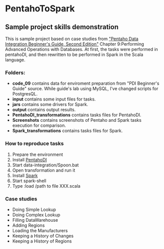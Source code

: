 # PentahoToSpark
## Sample project skills demonstration

This is sample project based on case studies from ["Pentaho Data Integration Beginner's Guide, Second Edition"](https://github.com/happyapple668/gavin-repo/blob/master/books/BI/Kettle/Pentaho%20Data%20Integration%20Beginner's%20Guide%2C%20Second%20Edition.pdf) Chapter 9:Performing Advanced Operations with Databases.
At first, the tasks were performed in pentahoDI, and then rewritten to be performed in Spark in the Scala language.

### Folders:
* __code_09__ contains data for enviroment preparation from "PDI Beginner's Guide" source. While guide's lab using MySQL, I've changed scripts for PostgresQL.
* __input__ contains some input files for tasks.
* __jars__ contains some drivers for Spark.
* __output__ contains output results.
* __PentahoDI_transformations__ contains tasks files for PentahoDI.
* __Screenshots__ contains screenshots of Pentaho and Spark tasks execution for comparison.
* __Spark_transformations__ contains tasks files for Spark.

### How to reproduce tasks
1. Prepare the environment
2. Install [PentahoDI](https://sourceforge.net/projects/pentaho/)
3. Start data-integration/Spoon.bat
4. Open transformation and run it
5. Install [Spark](https://spark.apache.org/downloads.html)
6. Start spark-shell
7. Type :load /path to file XXX.scala

### Case studies
* Doing Simple Lookup
* Doing Complex Lookup
* Filling DataWarehouse
* Adding Regions
* Loading the Manufacturers
* Keeping a History of Changes
* Keeping a History of Regions
